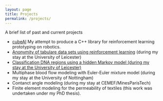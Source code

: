 ```yaml
---
layout: page
title: Projects
permalink: /projects/
---
```


A brief list of past and current projects

- <a href="https://pockerman-py-cubeai.readthedocs.io/en/latest/">cubeAI</a> My attempt to produce a C++ library for reinforcement learning prototyping on robotics.
- <a href="https://rl-anonymity-with-python.readthedocs.io/en/latest/index.html">Anonymity of tabulare data sets using reinforcement learning</a> (during my stay at the University of Leicester)
- <a href="https://github.com/pockerman/hmmtuf_app">Classification DNA regions using a hidden Markov model (during my stay at the University of Leicester)</a>
- Multiphase blood flow modeling with Euler-Euler mixture model (during my stay at the University of Nottingham)
- Contanct angle modeling (during my stay at CEMEF/MinesParisTech) 
- Finite element modeling for the permeability of textiles (this work was undertaken under my PhD thesis).



